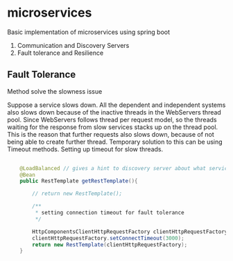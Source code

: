 # microservices
Basic implementation of microservices using spring boot

1. Communication and Discovery Servers
2. Fault tolerance and Resilience


## Fault Tolerance

Method solve the slowness issue

Suppose a service slows down.
All the dependent and independent systems also slows down because of the inactive threads in the WebServers thread pool.
Since WebServers follows thread per request model, so the threads waiting for the response from slow services stacks up on the thread pool.
This is the reason that further requests also slows down, because of not being able to create further thread.
Temporary solution to this can be using Timeout methods. Setting up timeout for slow threads. 

```java
	
	@LoadBalanced // gives a hint to discovery server about what service is to be called
	@Bean
	public RestTemplate getRestTemplate(){

		// return new RestTemplate();

		/**
		 * setting connection timeout for fault tolerance
		 */

		HttpComponentsClientHttpRequestFactory clientHttpRequestFactory = new HttpComponentsClientHttpRequestFactory();
		clientHttpRequestFactory.setConnectTimeout(3000);
		return new RestTemplate(clientHttpRequestFactory);
	}
```
